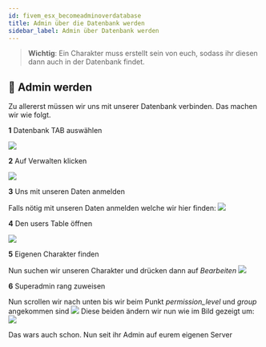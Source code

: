 ```yaml
---
id: fivem_esx_becomeadminoverdatabase
title: Admin über die Datenbank werden
sidebar_label: Admin über Datenbank werden
---
```


> **Wichtig**: Ein Charakter muss erstellt sein von euch, sodass ihr diesen dann auch in der Datenbank findet.

## 📔 Admin werden

Zu allererst müssen wir uns mit unserer Datenbank verbinden.
Das machen wir wie folgt.

**1** Datenbank TAB auswählen

![](https://screensaver01.zap-hosting.com/index.php/s/wSqRDd5aDXMAz4m/preview)

**2** Auf Verwalten klicken

![](https://screensaver01.zap-hosting.com/index.php/s/okXctcTKn7pTZTN/preview)

**3** Uns mit unseren Daten anmelden

Falls nötig mit unseren Daten anmelden welche wir hier finden:
![](https://screensaver01.zap-hosting.com/index.php/s/eYDAyRFWXYWie3T/preview)

**4** Den users Table öffnen

![](https://screensaver01.zap-hosting.com/index.php/s/n5pmgw9FbosisBF/preview)

**5** Eigenen Charakter finden

Nun suchen wir unseren Charakter und drücken dann auf  *Bearbeiten* 
![](https://screensaver01.zap-hosting.com/index.php/s/CGLK7BboSDKoqcR/preview)

**6** Superadmin rang zuweisen

Nun scrollen wir nach unten bis wir beim Punkt *permission_level* und *group* angekommen sind
![](https://screensaver01.zap-hosting.com/index.php/s/G6Fp9MS9eBBz4fi/preview)
Diese beiden ändern wir nun wie im Bild gezeigt um:
![](https://screensaver01.zap-hosting.com/index.php/s/jS24NGqzxGtJ7sr/preview)


Das wars auch schon. Nun seit ihr Admin auf eurem eigenen Server
